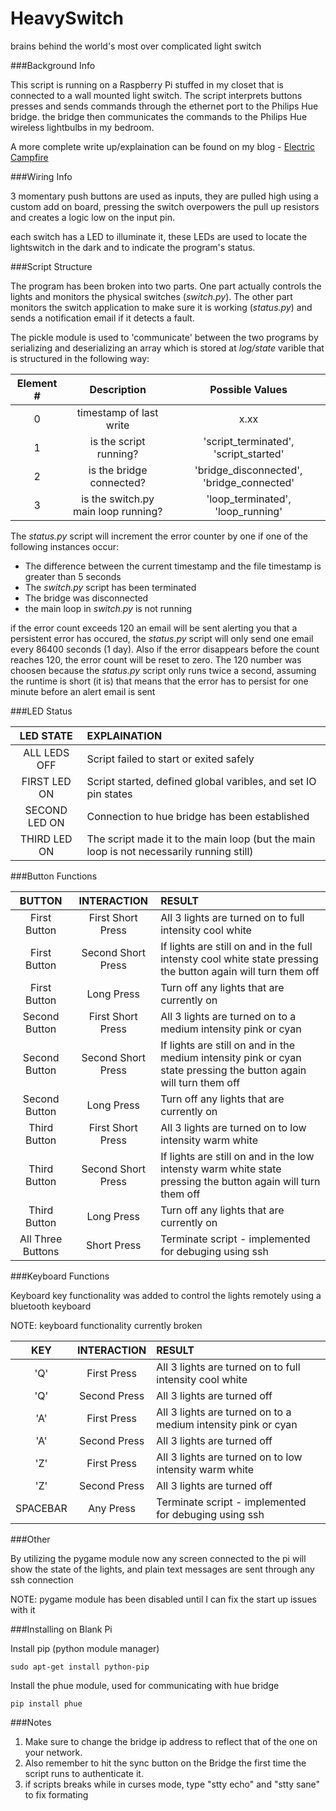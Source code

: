 HeavySwitch
===========

brains behind the world's most over complicated light switch

###Background Info

This script is running on a Raspberry Pi stuffed in my closet that is connected to a wall mounted light switch. The script interprets buttons presses and sends commands through the ethernet port to the Philips Hue bridge. the bridge then communicates the commands to the Philips Hue wireless lightbulbs in my bedroom.

A more complete write up/explaination can be found on my blog - [Electric Campfire](http://electriccampfire.info/2014/06/12/over-complicating-a-light-switch/)

###Wiring Info

3 momentary push buttons are used as inputs, they are pulled high using a custom add on board, pressing the switch overpowers the pull up resistors and creates a logic low on the input pin.

each switch has a LED to illuminate it, these LEDs are used to locate the lightswitch in the dark and to indicate the program's status.

###Script Structure

The program has been broken into two parts. One part actually controls the lights and monitors the physical switches (_switch.py_). The other part monitors the switch application to make sure it is working (_status.py_) and sends a notification email if it detects a fault. 

The pickle module is used to 'communicate' between the two programs by serializing and deserializing an array which is stored at _log/state_ varible that is structured in the following way:

| Element # | Description | Possible Values |
| :-------: | :---------: | :----: |
| 0 | timestamp of last write | x.xx |
| 1 | is the script running? | 'script_terminated', 'script_started' |
| 2 | is the bridge connected? | 'bridge_disconnected', 'bridge_connected' |
| 3 | is the switch.py main loop running? | 'loop_terminated', 'loop_running' |


The _status.py_ script will increment the error counter by one if one of the following instances occur:

* The difference between the current timestamp and the file timestamp is greater than 5 seconds
* The _switch.py_ script has been terminated
* The bridge was disconnected
* the main loop in _switch.py_ is not running

if the error count exceeds 120 an email will be sent alerting you that a persistent error has occured, the _status.py_ script will only send one email every 86400 seconds (1 day). Also if the error disappears before the count reaches 120, the error count will be reset to zero. The 120 number was choosen because the _status.py_ script only runs twice a second, assuming the runtime is short (it is) that means that the error has to persist for one minute before an alert email is sent

###LED Status 

| LED STATE | EXPLAINATION |
| :---------: | :------------ |
| ALL LEDS OFF | Script failed to start or exited safely |
| FIRST LED ON | Script started, defined global varibles, and set IO pin states |
| SECOND LED ON | Connection to hue bridge has been established |
| THIRD LED ON | The script made it to the main loop (but the main loop is not necessarily running still) |

###Button Functions

|  BUTTON  |   INTERACTION   | RESULT |
| :------: | :-------------: | :----- |
| First Button | First Short  Press | All 3 lights are turned on to full intensity cool white |
| First Button | Second Short Press | If lights are still on and in the full intensty cool white state pressing the button again will turn them off
| First Button | Long Press | Turn off any lights that are currently on |
| Second Button | First Short  Press | All 3 lights are turned on to a medium intensity pink or cyan |
| Second Button | Second Short Press | If lights are still on and in the medium intensity pink or cyan state pressing the button again will turn them off
| Second Button | Long Press | Turn off any lights that are currently on |
| Third Button | First Short  Press | All 3 lights are turned on to low intensity warm white |
| Third Button | Second Short Press | If lights are still on and in the low intensty warm white state pressing the button again will turn them off
| Third Button | Long Press | Turn off any lights that are currently on |
| All Three Buttons | Short Press | Terminate script - implemented for debuging using ssh |

###Keyboard Functions

Keyboard key functionality was added to control the lights remotely using a bluetooth keyboard

NOTE: keyboard functionality currently broken

|  KEY  |   INTERACTION   | RESULT |
| :------: | :-------------: | :----- |
| 'Q' | First Press | All 3 lights are turned on to full intensity cool white |
| 'Q' | Second Press | All 3 lights are turned off |
| 'A' | First Press | All 3 lights are turned on to a medium intensity pink or cyan |
| 'A' | Second Press | All 3 lights are turned off |
| 'Z' | First Press | All 3 lights are turned on to low intensity warm white |
| 'Z' | Second Press | All 3 lights are turned off |
| SPACEBAR | Any Press | Terminate script - implemented for debuging using ssh |

###Other

By utilizing the pygame module now any screen connected to the pi will show the state of the lights, and plain text messages are sent through any ssh connection

NOTE: pygame module has been disabled until I can fix the start up issues with it

###Installing on Blank Pi

Install pip (python module manager)
```
sudo apt-get install python-pip
```

Install the phue module, used for communicating with hue bridge
```
pip install phue
```


###Notes

1. Make sure to change the bridge ip address to reflect that of the one on your network.
2. Also remember to hit the sync button on the Bridge the first time the script runs to authenticate it.
3. if scripts breaks while in curses mode, type "stty echo" and "stty sane" to fix formating
